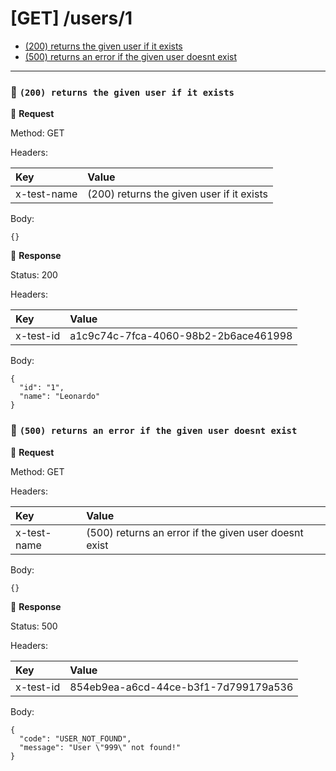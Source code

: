 # [GET] /users/1

* [(200) returns the given user if it exists](#a1c9c74c-7fca-4060-98b2-2b6ace461998)
* [(500) returns an error if the given user doesnt exist](#854eb9ea-a6cd-44ce-b3f1-7d799179a536)

---

### :chicken: `(200) returns the given user if it exists` <a name="a1c9c74c-7fca-4060-98b2-2b6ace461998"></a>

:egg: **Request**

Method: GET

Headers: 

| Key | Value |
| :--- | :--- |
| x-test-name | (200) returns the given user if it exists |

Body: 

```
{}
```

:hatching_chick: **Response**

Status: 200

Headers: 

| Key | Value |
| :--- | :--- |
| x-test-id | a1c9c74c-7fca-4060-98b2-2b6ace461998 |

Body: 

```
{
  "id": "1",
  "name": "Leonardo"
}
```

### :chicken: `(500) returns an error if the given user doesnt exist` <a name="854eb9ea-a6cd-44ce-b3f1-7d799179a536"></a>

:egg: **Request**

Method: GET

Headers: 

| Key | Value |
| :--- | :--- |
| x-test-name | (500) returns an error if the given user doesnt exist |

Body: 

```
{}
```

:hatching_chick: **Response**

Status: 500

Headers: 

| Key | Value |
| :--- | :--- |
| x-test-id | 854eb9ea-a6cd-44ce-b3f1-7d799179a536 |

Body: 

```
{
  "code": "USER_NOT_FOUND",
  "message": "User \"999\" not found!"
}
```
